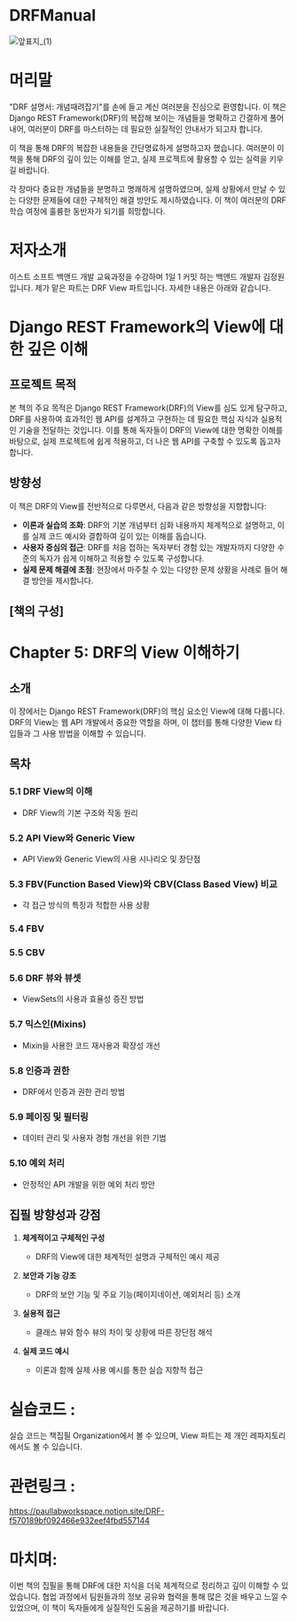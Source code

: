 # DRFManual


![앞표지_(1)](https://github.com/maxkim77/DRFManual/assets/141907655/542de388-26a5-4c52-a827-fc9204ee03c8)



# 머리말

"DRF 설명서: 개념때려잡기"를 손에 들고 계신 여러분을 진심으로 환영합니다. 이 책은 Django REST Framework(DRF)의 복잡해 보이는 개념들을 명확하고 간결하게 풀어내어, 여러분이 DRF를 마스터하는 데 필요한 실질적인 안내서가 되고자 합니다.

이 책을 통해 DRF의 복잡한 내용들을 간단명료하게 설명하고자 했습니다. 여러분이 이 책을 통해 DRF의 깊이 있는 이해를 얻고, 실제 프로젝트에 활용할 수 있는 실력을 키우길 바랍니다.

각 장마다 중요한 개념들을 분명하고 명쾌하게 설명하였으며, 실제 상황에서 만날 수 있는 다양한 문제들에 대한 구체적인 해결 방안도 제시하였습니다. 이 책이 여러분의 DRF 학습 여정에 훌륭한 동반자가 되기를 희망합니다.

# 저자소개
이스트 소프트 백앤드 개발 교육과정을 수강하며 1일 1 커밋 하는 백앤드 개발자 김정원입니다.
제가 맡은 파트는 DRF View 파트입니다.
자세한 내용은 아래와 같습니다.

# Django REST Framework의 View에 대한 깊은 이해

## 프로젝트 목적
본 책의 주요 목적은 Django REST Framework(DRF)의 View를 심도 있게 탐구하고, DRF를 사용하여 효과적인 웹 API를 설계하고 구현하는 데 필요한 핵심 지식과 실용적인 기술을 전달하는 것입니다. 이를 통해 독자들이 DRF의 View에 대한 명확한 이해를 바탕으로, 실제 프로젝트에 쉽게 적용하고, 더 나은 웹 API를 구축할 수 있도록 돕고자 합니다.

## 방향성
이 책은 DRF의 View를 전반적으로 다루면서, 다음과 같은 방향성을 지향합니다:
- **이론과 실습의 조화**: DRF의 기본 개념부터 심화 내용까지 체계적으로 설명하고, 이를 실제 코드 예시와 결합하여 깊이 있는 이해를 돕습니다.
- **사용자 중심의 접근**: DRF를 처음 접하는 독자부터 경험 있는 개발자까지 다양한 수준의 독자가 쉽게 이해하고 적용할 수 있도록 구성합니다.
- **실제 문제 해결에 초점**: 현장에서 마주칠 수 있는 다양한 문제 상황을 사례로 들어 해결 방안을 제시합니다.

## [책의 구성]

# Chapter 5: DRF의 View 이해하기

## 소개
이 장에서는 Django REST Framework(DRF)의 핵심 요소인 View에 대해 다룹니다. DRF의 View는 웹 API 개발에서 중요한 역할을 하며, 이 챕터를 통해 다양한 View 타입들과 그 사용 방법을 이해할 수 있습니다.

## 목차

### 5.1 DRF View의 이해
- DRF View의 기본 구조와 작동 원리

### 5.2 API View와 Generic View
- API View와 Generic View의 사용 시나리오 및 장단점

### 5.3 FBV(Function Based View)와 CBV(Class Based View) 비교
- 각 접근 방식의 특징과 적합한 사용 상황

### 5.4 FBV

### 5.5 CBV

### 5.6 DRF 뷰와 뷰셋
- ViewSets의 사용과 효율성 증진 방법

### 5.7 믹스인(Mixins)
- Mixin을 사용한 코드 재사용과 확장성 개선

### 5.8 인증과 권한
- DRF에서 인증과 권한 관리 방법

### 5.9 페이징 및 필터링
- 데이터 관리 및 사용자 경험 개선을 위한 기법

### 5.10 예외 처리
- 안정적인 API 개발을 위한 예외 처리 방안

## 집필 방향성과 강점

1. **체계적이고 구체적인 구성**
   - DRF의 View에 대한 체계적인 설명과 구체적인 예시 제공

2. **보안과 기능 강조**
   - DRF의 보안 기능 및 주요 기능(페이지네이션, 예외처리 등) 소개

3. **실용적 접근**
   - 클래스 뷰와 함수 뷰의 차이 및 상황에 따른 장단점 해석

4. **실제 코드 예시**
   - 이론과 함께 실제 사용 예시를 통한 실습 지향적 접근

# 실습코드 : 
실습 코드는 책집필 Organization에서 볼 수 있으며, View 파트는 제 개인 레파지토리에서도 볼 수 있습니다.

# 관련링크 : 


https://paullabworkspace.notion.site/DRF-f570189bf092466e932eef4fbd557144

# 마치며:


이번 책의 집필을 통해 DRF에 대한 지식을 더욱 체계적으로 정리하고 깊이 이해할 수 있었습니다. 협업 과정에서 팀원들과의 정보 공유와 협력을 통해 많은 것을 배우고 느낄 수 있었으며, 이 책이 독자들에게 실질적인 도움을 제공하기를 바랍니다.

